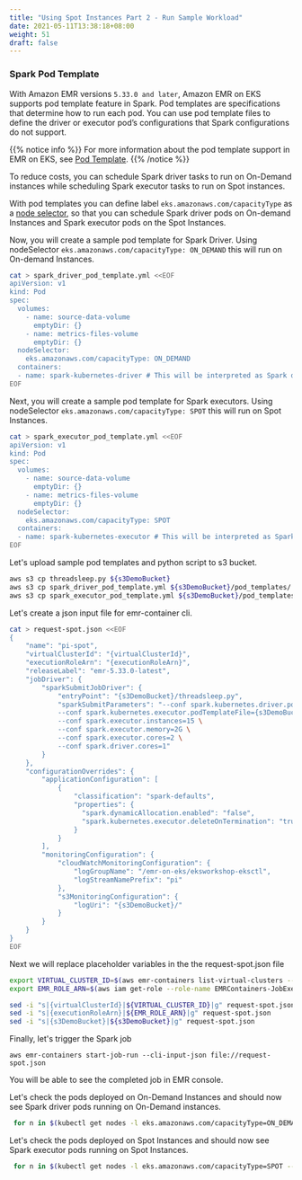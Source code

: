 ```yaml
---
title: "Using Spot Instances Part 2 - Run Sample Workload"
date: 2021-05-11T13:38:18+08:00
weight: 51
draft: false
---
```


### Spark Pod Template 
With Amazon EMR versions `5.33.0 and later`, Amazon EMR on EKS supports pod template feature in Spark. Pod templates are specifications that determine how to run each pod. You can use pod template files to define the driver or executor pod’s configurations that Spark configurations do not support.

{{% notice info %}}
For more information about the pod template support in EMR on EKS, see [Pod Template](https://docs.aws.amazon.com/emr/latest/EMR-on-EKS-DevelopmentGuide/pod-templates.html).
{{% /notice %}}

To reduce costs, you can schedule Spark driver tasks to run on On-Demand instances while scheduling Spark executor tasks to run on Spot instances.

With pod templates you can define label `eks.amazonaws.com/capacityType` as a [node selector](https://kubernetes.io/docs/concepts/scheduling-eviction/assign-pod-node/), so that you can schedule Spark driver pods on On-demand Instances and Spark executor pods on the Spot Instances.

Now, you will create a sample pod template for Spark Driver. Using nodeSelector `eks.amazonaws.com/capacityType: ON_DEMAND` this will run on On-demand Instances.
```sh
cat > spark_driver_pod_template.yml <<EOF 
apiVersion: v1
kind: Pod
spec:
  volumes:
    - name: source-data-volume
      emptyDir: {}
    - name: metrics-files-volume
      emptyDir: {}
  nodeSelector:
    eks.amazonaws.com/capacityType: ON_DEMAND
  containers:
  - name: spark-kubernetes-driver # This will be interpreted as Spark driver container
EOF
```

Next, you will create a sample pod template for Spark executors. Using nodeSelector `eks.amazonaws.com/capacityType: SPOT` this will run on Spot Instances.
```sh
cat > spark_executor_pod_template.yml <<EOF 
apiVersion: v1
kind: Pod
spec:
  volumes:
    - name: source-data-volume
      emptyDir: {}
    - name: metrics-files-volume
      emptyDir: {}
  nodeSelector:
    eks.amazonaws.com/capacityType: SPOT
  containers:
  - name: spark-kubernetes-executor # This will be interpreted as Spark executor container
EOF
```

Let's upload sample pod templates and python script to s3 bucket. 

```sh
aws s3 cp threadsleep.py ${s3DemoBucket}
aws s3 cp spark_driver_pod_template.yml ${s3DemoBucket}/pod_templates/
aws s3 cp spark_executor_pod_template.yml ${s3DemoBucket}/pod_templates/
```

Let's create a json input file for emr-container cli.

```sh
cat > request-spot.json <<EOF 
{
    "name": "pi-spot",
    "virtualClusterId": "{virtualClusterId}",
    "executionRoleArn": "{executionRoleArn}",
    "releaseLabel": "emr-5.33.0-latest",
    "jobDriver": {
        "sparkSubmitJobDriver": {
            "entryPoint": "{s3DemoBucket}/threadsleep.py",
            "sparkSubmitParameters": "--conf spark.kubernetes.driver.podTemplateFile={s3DemoBucket}/pod_templates/spark_driver_pod_template.yml \
            --conf spark.kubernetes.executor.podTemplateFile={s3DemoBucket}/pod_templates/spark_executor_pod_template.yml \
            --conf spark.executor.instances=15 \
            --conf spark.executor.memory=2G \
            --conf spark.executor.cores=2 \
            --conf spark.driver.cores=1"
        }
    },
    "configurationOverrides": {
        "applicationConfiguration": [
            {
                "classification": "spark-defaults",
                "properties": {
                  "spark.dynamicAllocation.enabled": "false",
                  "spark.kubernetes.executor.deleteOnTermination": "true"
                }
            }
        ],
        "monitoringConfiguration": {
            "cloudWatchMonitoringConfiguration": {
                "logGroupName": "/emr-on-eks/eksworkshop-eksctl",
                "logStreamNamePrefix": "pi"
            },
            "s3MonitoringConfiguration": {
                "logUri": "{s3DemoBucket}/"
            }
        }
    }
}
EOF
```
Next we will replace placeholder variables in the the request-spot.json file

```sh
export VIRTUAL_CLUSTER_ID=$(aws emr-containers list-virtual-clusters --query "virtualClusters[?state=='RUNNING'].id" --output text)
export EMR_ROLE_ARN=$(aws iam get-role --role-name EMRContainers-JobExecutionRole --query Role.Arn --output text)

sed -i "s|{virtualClusterId}|${VIRTUAL_CLUSTER_ID}|g" request-spot.json
sed -i "s|{executionRoleArn}|${EMR_ROLE_ARN}|g" request-spot.json
sed -i "s|{s3DemoBucket}|${s3DemoBucket}|g" request-spot.json

```

Finally, let's trigger the Spark job

```
aws emr-containers start-job-run --cli-input-json file://request-spot.json
```

You will be able to see the completed job in EMR console. 

Let's check the pods deployed on On-Demand Instances and should now see Spark driver pods running on On-Demand instances.

```sh
 for n in $(kubectl get nodes -l eks.amazonaws.com/capacityType=ON_DEMAND --no-headers | cut -d " " -f1); do echo "Pods on instance ${n}:";kubectl get pods -n spark  --no-headers --field-selector spec.nodeName=${n} ; echo ; done
```

Let's check the pods deployed on Spot Instances and should now see Spark executor pods running on Spot Instances.

```sh
 for n in $(kubectl get nodes -l eks.amazonaws.com/capacityType=SPOT --no-headers | cut -d " " -f1); do echo "Pods on instance ${n}:";kubectl get pods -n spark  --no-headers --field-selector spec.nodeName=${n} ; echo ; done
```

